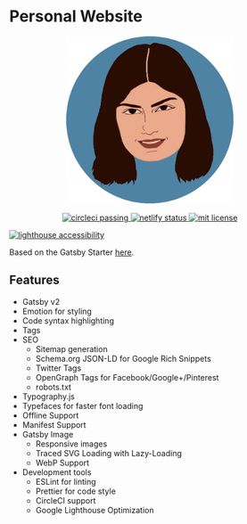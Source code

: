# Personal Website

<p align="center">
  <a href="https://github.com/francesca418/personal-website" target="_blank">
    <img
      src="/static/logo/banner.png"
      width="300"
      height="300"
      alt="Francesca Marini"
      title="Francesca Marini Personal Website"
    />
  </a>
</p>

<p align="center">
<a href="https://circleci.com/gh/francesca418/personal-website" target="_blank">
    <img
      src="https://circleci.com/gh/francesca418/personal-website.svg?style=shield"
      alt="circleci passing"
    />
  </a>
  <a href="https://app.netlify.com/sites/awesome-sammet-06adeb/deploys" target="_blank">
    <img
      src="https://api.netlify.com/api/v1/badges/cce2a53f-bd76-4160-a0a3-b59d56ed14d9/deploy-status"
      alt="netlify status"
    />
  </a>
</a>
  <a href="https://opensource.org/licenses/MIT" target="_blank">
    <img
      src="https://img.shields.io/badge/License-MIT-yellow.svg"
      alt="mit license"
    />
  </a>
</p>

<p>
<a href="http://francesca-marini.info" target="_blank">
    <img
      src="https://rawgit.com/emazzotta/lighthouse-badges/master/assets/img/scores/lighthouse_accessibility.svg"
      alt="lighthouse accessibility"
    />
  </a>
</p>

Based on the Gatsby Starter <a href="https://github.com/justinformentin/gatsby-v2-tutorial-starter" target="_blank">here</a>.

## Features

- Gatsby v2
- Emotion for styling
- Code syntax highlighting
- Tags
- SEO
  - Sitemap generation
  - Schema.org JSON-LD for Google Rich Snippets
  - Twitter Tags
  - OpenGraph Tags for Facebook/Google+/Pinterest
  - robots.txt
- Typography.js
- Typefaces for faster font loading
- Offline Support
- Manifest Support
- Gatsby Image
  - Responsive images
  - Traced SVG Loading with Lazy-Loading
  - WebP Support
- Development tools
  - ESLint for linting
  - Prettier for code style
  - CircleCI support
  - Google Lighthouse Optimization